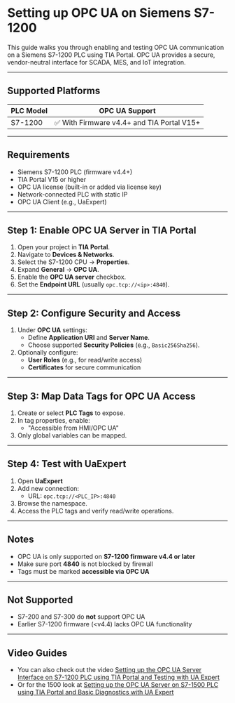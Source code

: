 # Setting up OPC UA on Siemens S7-1200

This guide walks you through enabling and testing OPC UA communication on a Siemens S7-1200 PLC using TIA Portal. OPC UA provides a secure, vendor-neutral interface for SCADA, MES, and IoT integration.

---

## Supported Platforms

| PLC Model      | OPC UA Support       |
|----------------|----------------------|
| S7-1200        | ✅ With Firmware v4.4+ and TIA Portal V15+ |

---

## Requirements

- Siemens S7-1200 PLC (firmware v4.4+)
- TIA Portal V15 or higher
- OPC UA license (built-in or added via license key)
- Network-connected PLC with static IP
- OPC UA Client (e.g., UaExpert)

---

## Step 1: Enable OPC UA Server in TIA Portal

1. Open your project in **TIA Portal**.
2. Navigate to **Devices & Networks**.
3. Select the S7-1200 CPU → **Properties**.
4. Expand **General** → **OPC UA**.
5. Enable the **OPC UA server** checkbox.
6. Set the **Endpoint URL** (usually `opc.tcp://<ip>:4840`).

---

## Step 2: Configure Security and Access

1. Under **OPC UA** settings:
   - Define **Application URI** and **Server Name**.
   - Choose supported **Security Policies** (e.g., `Basic256Sha256`).
2. Optionally configure:
   - **User Roles** (e.g., for read/write access)
   - **Certificates** for secure communication

---

## Step 3: Map Data Tags for OPC UA Access

1. Create or select **PLC Tags** to expose.
2. In tag properties, enable:
   - "Accessible from HMI/OPC UA"
3. Only global variables can be mapped.

---

## Step 4: Test with UaExpert

1. Open **UaExpert**
2. Add new connection:
   - URL: `opc.tcp://<PLC_IP>:4840`
3. Browse the namespace.
4. Access the PLC tags and verify read/write operations.

---

## Notes

- OPC UA is only supported on **S7-1200 firmware v4.4 or later**
- Make sure port **4840** is not blocked by firewall
- Tags must be marked **accessible via OPC UA**

---

## Not Supported

- S7-200 and S7-300 do **not** support OPC UA
- Earlier S7-1200 firmware (<v4.4) lacks OPC UA functionality

---

## Video Guides

- You can also check out the video [Setting up the OPC UA Server Interface on S7-1200 PLC using TIA Portal and Testing with UA Expert](https://www.youtube.com/watch?v=-ComCFIRMJg)
- Or for the 1500 look at [Setting up the OPC UA Server on S7-1500 PLC using TIA Portal and Basic Diagnostics with UA Expert](https://www.youtube.com/watch?v=o-mXEqElVXY)
